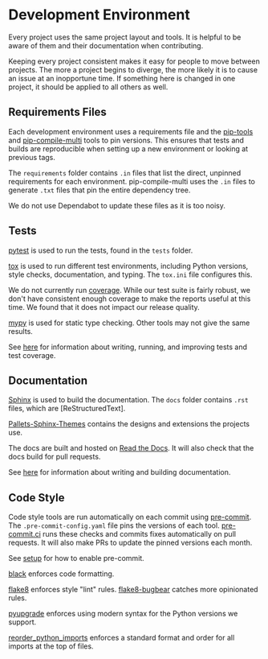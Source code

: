 # Development Environment

Every project uses the same project layout and tools. It is helpful to be aware
of them and their documentation when contributing.

Keeping every project consistent makes it easy for people to move between
projects. The more a project begins to diverge, the more likely it is to
cause an issue at an inopportune time. If something here is changed in one
project, it should be applied to all others as well.

## Requirements Files

Each development environment uses a requirements file and the [pip-tools] and
[pip-compile-multi] tools to pin versions. This ensures that tests and builds
are reproducible when setting up a new environment or looking at previous tags.

The `requirements` folder contains `.in` files that list the direct, unpinned
requirements for each environment. pip-compile-multi uses the `.in` files to
generate `.txt` files that pin the entire dependency tree.

We do not use Dependabot to update these files as it is too noisy.

[pip-tools]: https://pip-tools.readthedocs.io
[pip-compile-multi]: https://pip-compile-multi.readthedocs.io

## Tests

[pytest] is used to run the tests, found in the `tests` folder.

[tox] is used to run different test environments, including Python versions,
style checks, documentation, and typing. The `tox.ini` file configures this.

We do not currently run [coverage]. While our test suite is fairly robust,
we don't have consistent enough coverage to make the reports useful at this
time. We found that it does not impact our release quality.

[mypy] is used for static type checking. Other tools may not give the same
results.

See [here](tests.md) for information about writing, running, and improving
tests and test coverage.

[pytest]: https://docs.pytest.org
[tox]: https://tox.wiki
[coverage]: https://coverage.readthedocs.io
[mypy]: https://mypy.readthedocs.io

## Documentation

[Sphinx] is used to build the documentation. The `docs` folder contains `.rst`
files, which are [ReStructuredText].

[Pallets-Sphinx-Themes] contains the designs and extensions the projects use.

The docs are built and hosted on [Read the Docs]. It will also check that the
docs build for pull requests.

See [here](docs.md) for information about writing and building documentation.

[Sphinx]: https://www.sphinx-doc.org
[Pallets-Sphinx-Themes]: https://github.com/pallets/pallets-sphinx-themes
[Read the Docs]: https://readthedocs.org

## Code Style

Code style tools are run automatically on each commit using [pre-commit].
The `.pre-commit-config.yaml` file pins the versions of each tool.
[pre-commit.ci] runs these checks and commits fixes automatically on pull
requests. It will also make PRs to update the pinned versions each month.

See [setup](setup.md) for how to enable pre-commit.

[black] enforces code formatting.

[flake8] enforces style "lint" rules. [flake8-bugbear] catches more
opinionated rules.

[pyupgrade] enforces using modern syntax for the Python versions we support.

[reorder_python_imports] enforces a standard format and order for all imports
at the top of files.

[pre-commit]: https://pre-commit.com
[pre-commit.ci]: https://pre-commit.ci
[black]: https://black.readthedocs.io
[flake8]: https://flake8.pycqa.org
[flake8-bugbear]: https://github.com/PyCQA/flake8-bugbear
[pyupgrade]: https://github.com/asottile/pyupgrade
[reorder_python_imports]: https://github.com/asottile/reorder-python-imports
